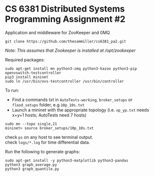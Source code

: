 # CS 6381 Distributed Systems Programming Assignment #2

Application and middleware for ZooKeeper and 0MQ

```
git clone https://github.com/thesammiller/cs6381_pa2.git  
```    

*Note: This assumes that Zookeeper is installed at /opt/zookeeper*

Required packages:    
```
sudo apt-get install mn python3-zmq python3-kazoo python3-pip openvswitch-testcontroller
pip3 install mininet
sudo ln /usr/bin/ovs-testcontroller /usr/bin/controller 
```

To run:    
- Find a commands txt in `AutoTests-working`, `broker_setups` or `flood_setups` folder, e.g.`10p_10s.txt`
- Launch a mininet with the appropriate topology (i.e. `xp_yp.txt` needs x+y+1 hosts; AutoTests need 7 hosts)

```
sudo mn --topo single,21
mininet> source broker_setups/10p_10s.txt      
``` 
check `ps` on any host to see terminal output.     
check `logs/*.log` for time differential data.         

Run the following to generate graphs:    
```
sudo apt-get install -y python3-matplotlib python3-pandas
python3 graph_average.py
python3 graph_quantile.py
```




